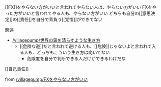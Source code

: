 
[[FX]]をやらない方がいいと言われてやらない人は、やらない方がいい
FXをやった方がいいと言われてやる人も、やらない方がいい
どちらも自分の[[意思決定]]の[[責任]]を自分で背負う[[覚悟]]ができてない

関連
- [/villagepump/世界の霧を晴らすような生き方](https://scrapbox.io/villagepump/世界の霧を晴らすような生き方)
    - [[危険な道]]だと言われて避ける人も、[[危険]]じゃないよと言われて入る人も、どっちもこういう生き方は向いてない
        - 危険度を自分で判断できる人だけができるわけだな

[[自己責任]]

from [/villagepump/FXをやらない方がいい](https://scrapbox.io/villagepump/FXをやらない方がいい)
